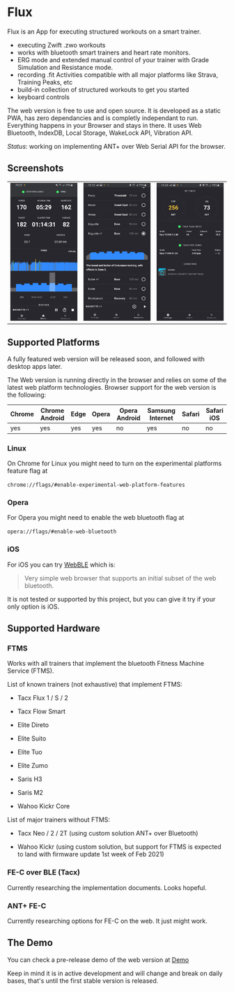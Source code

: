 # Flux

Flux is an App for executing structured workouts on a smart trainer.

- executing Zwift .zwo workouts
- works with bluetooth smart trainers and heart rate monitors.
- ERG mode and extended manual control of your trainer with Grade Simulation and Resistance mode.
- recording .fit Activities compatible with all major platforms like Strava, Training Peaks, etc
- build-in collection of structured workouts to get you started
- keyboard controls

The web version is free to use and open source. It is developed as a static PWA, has zero dependancies and is completly independant to run.
Everything happens in your Browser and stays in there. It uses Web Bluetooth, IndexDB, Local Storage, WakeLock API, Vibration API.

_Status_: working on implementing ANT+ over Web Serial API for the browser.

## Screenshots

<table>
  <tr>
     <td>
       <img alt="Home Page" width="320px" src="doc/images/home-page.jpg" />
     </td>
     <td>
       <img alt="Workouts Page" width="320px" src="doc/images/workouts-page.jpg" />
     </td>
     <td>
       <img alt="Settings-page" width="320px" src="doc/images/settings-page.jpg" />
     </td>
  </tr>
</table>

## Supported Platforms

A fully featured web version will be released soon, and followed with desktop apps later.

The Web version is running directly in the browser and relies on some of the latest web platform technologies.
Browser support for the web version is the following:

| Chrome | Chrome Android | Edge | Opera | Opera Android | Samsung Internet | Safari | Safari iOS |
|--------|----------------|------|-------|---------------|------------------|--------|------------|
| yes    | yes            | yes  | yes   | no            | yes              | no     | no         |


### Linux
On Chrome for Linux you might need to turn on the experimental platforms feature flag at

`chrome://flags/#enable-experimental-web-platform-features`


### Opera

For Opera you might need to enable the web bluetooth flag at

`opera://flags/#enable-web-bluetooth`


### iOS
For iOS you can try [WebBLE](https://apps.apple.com/us/app/webble/id1193531073) which is:

> Very simple web browser that supports an initial subset of the web bluetooth.

It is not tested or supported by this project, but you can give it try if your only option is iOS.



## Supported Hardware

### FTMS

Works with all trainers that implement the bluetooth Fitness Machine Service (FTMS).

List of known trainers (not exhaustive) that implement FTMS:

- Tacx Flux 1 / S / 2
- Tacx Flow Smart 

- Elite Direto 
- Elite Suito
- Elite Tuo
- Elite Zumo 

- Saris H3
- Saris M2

- Wahoo Kickr Core
<!-- - Wahoo Snap  -->

List of major trainers without FTMS:

- Tacx Neo / 2 / 2T (using custom solution ANT+ over Bluetooth)

- Wahoo Kickr (using custom solution, but support for FTMS is expected to land with firmware update 1st week of Feb 2021)


### FE-C over BLE (Tacx)

Currently researching the implementation documents. Looks hopeful.


### ANT+ FE-C

Currently researching options for FE-C on the web. It just might work.



## The Demo
You can check a pre-release demo of the web version at [Demo](https://dvmarinoff.github.io/Flux/)

Keep in mind it is in active development and will change and break on daily bases, that's until the first stable version is released.




